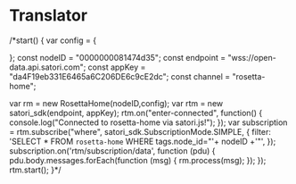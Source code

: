 # Translator

[Preact]: https://github.com/developit/preact
[webpack]: https://webpack.github.io

/*start() {
  var config = {

  };
  const nodeID = "0000000081474d35";
  const endpoint = "wss://open-data.api.satori.com";
  const appKey = "da4F19eb331E6465a6C206DE6c9cE2dc";
  const channel = "rosetta-home";

  var rm = new RosettaHome(nodeID,config);
  var rtm = new satori_sdk(endpoint, appKey);
  rtm.on("enter-connected", function() { console.log("Connected to rosetta-home via satori.js!"); });
  var subscription = rtm.subscribe("where", satori_sdk.SubscriptionMode.SIMPLE, {
    filter: 'SELECT * FROM `rosetta-home` WHERE tags.node_id=\"'+ nodeID +'\"',
  });
  subscription.on('rtm/subscription/data', function (pdu) {
    pdu.body.messages.forEach(function (msg) {
      rm.process(msg);
    });
  });
  rtm.start();
}*/
